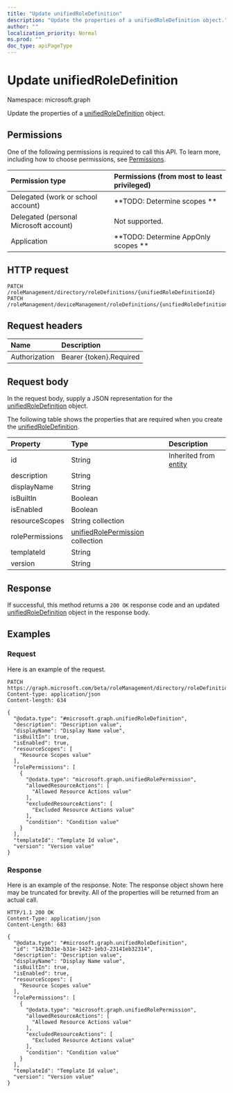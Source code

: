 ```yaml
---
title: "Update unifiedRoleDefinition"
description: "Update the properties of a unifiedRoleDefinition object."
author: ""
localization_priority: Normal
ms.prod: ""
doc_type: apiPageType
---
```


# Update unifiedRoleDefinition

Namespace: microsoft.graph

Update the properties of a [unifiedRoleDefinition](../resources/unifiedroledefinition.md) object.

## Permissions
One of the following permissions is required to call this API. To learn more, including how to choose permissions, see [Permissions](/concepts/permissions-reference.md).

|Permission type|Permissions (from most to least privileged)|
|:---|:---|
|Delegated (work or school account)|**TODO: Determine scopes **|
|Delegated (personal Microsoft account)|Not supported.|
|Application|**TODO: Determine AppOnly scopes **|

## HTTP request
<!-- {
  "blockType": "ignored"
}
-->
``` http
PATCH /roleManagement/directory/roleDefinitions/{unifiedRoleDefinitionId}
PATCH /roleManagement/deviceManagement/roleDefinitions/{unifiedRoleDefinitionId}
```

## Request headers
|Name|Description|
|:---|:---|
|Authorization|Bearer {token}.Required|

## Request body
In the request body, supply a JSON representation for the [unifiedRoleDefinition](../resources/unifiedroledefinition.md) object.

The following table shows the properties that are required when you create the [unifiedRoleDefinition](../resources/unifiedroledefinition.md).

|Property|Type|Description|
|:---|:---|:---|
|id|String| Inherited from [entity](../resources/entity.md)|
|description|String||
|displayName|String||
|isBuiltIn|Boolean||
|isEnabled|Boolean||
|resourceScopes|String collection||
|rolePermissions|[unifiedRolePermission](../resources/unifiedrolepermission.md) collection||
|templateId|String||
|version|String||



## Response
If successful, this method returns a `200 OK` response code and an updated [unifiedRoleDefinition](../resources/unifiedroledefinition.md) object in the response body.

## Examples

### Request
Here is an example of the request.
<!-- {
  "blockType": "request",
  "name": "update_unifiedroledefinition"
}
-->
``` http
PATCH https://graph.microsoft.com/beta/roleManagement/directory/roleDefinitions/{unifiedRoleDefinitionId}
Content-type: application/json
Content-length: 634

{
  "@odata.type": "#microsoft.graph.unifiedRoleDefinition",
  "description": "Description value",
  "displayName": "Display Name value",
  "isBuiltIn": true,
  "isEnabled": true,
  "resourceScopes": [
    "Resource Scopes value"
  ],
  "rolePermissions": [
    {
      "@odata.type": "microsoft.graph.unifiedRolePermission",
      "allowedResourceActions": [
        "Allowed Resource Actions value"
      ],
      "excludedResourceActions": [
        "Excluded Resource Actions value"
      ],
      "condition": "Condition value"
    }
  ],
  "templateId": "Template Id value",
  "version": "Version value"
}
```

### Response
Here is an example of the response. Note: The response object shown here may be truncated for brevity. All of the properties will be returned from an actual call.
<!-- {
  "blockType": "response",
  "truncated": true
}
-->
``` http
HTTP/1.1 200 OK
Content-Type: application/json
Content-Length: 683

{
  "@odata.type": "#microsoft.graph.unifiedRoleDefinition",
  "id": "1423b31e-b31e-1423-1eb3-23141eb32314",
  "description": "Description value",
  "displayName": "Display Name value",
  "isBuiltIn": true,
  "isEnabled": true,
  "resourceScopes": [
    "Resource Scopes value"
  ],
  "rolePermissions": [
    {
      "@odata.type": "microsoft.graph.unifiedRolePermission",
      "allowedResourceActions": [
        "Allowed Resource Actions value"
      ],
      "excludedResourceActions": [
        "Excluded Resource Actions value"
      ],
      "condition": "Condition value"
    }
  ],
  "templateId": "Template Id value",
  "version": "Version value"
}
```

